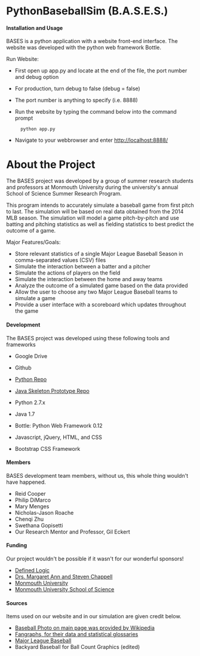 # PythonBaseballSim (B.A.S.E.S.)
#### Installation and Usage

BASES is a python application with a website front-end interface. The website was developed with the python web framework Bottle.

Run Website:

* First open up app.py and locate at the end of the file, the port number and debug option
* For production, turn debug to false (debug = false)
* The port number is anything to specify (i.e. 8888)
* Run the website by typing the command below into the command prompt

        python app.py

* Navigate to your webbrowser and enter [http://localhost:8888/](http://localhost:8888/)

# About the Project

The BASES project was developed by a group of summer research students and professors at Monmouth University during the university's annual School of Science Summer Research Program.

This program intends to accurately simulate a baseball game from first pitch to last. The simulation will be based on real data obtained from the 2014 MLB season. The simulation will model a game pitch-by-pitch and use batting and pitching statistics as well as fielding statistics to best predict the outcome of a game.

Major Features/Goals:

*   Store relevant statistics of a single Major League Baseball Season in comma-separated values (CSV) files
*   Simulate the interaction between a batter and a pitcher
*   Simulate the actions of players on the field
*   Simulate the interaction between the home and away teams
*   Analyze the outcome of a simulated game based on the data provided
*   Allow the user to choose any two Major League Baseball teams to simulate a game
*   Provide a user interface with a scoreboard which updates throughout the game

#### Development

The BASES project was developed using these following tools and frameworks

*   Google Drive
*   Github

*   [Python Repo](https://github.com/reidcooper/PythonBaseballSim)
*   [Java Skeleton Prototype Repo](https://github.com/SoftwarePhil/BaseballSim)

*   Python 2.7.x
*   Java 1.7
*   Bottle: Python Web Framework 0.12
*   Javascript, jQuery, HTML, and CSS
*   Bootstrap CSS Framework

#### Members

BASES development team members, without us, this whole thing wouldn't have happened.

*   Reid Cooper
*   Philip DiMarco
*   Mary Menges
*   Nicholas-Jason Roache
*   Chenqi Zhu
*   Swethana Gopisetti
*   Our Research Mentor and Professor, Gil Eckert

#### Funding

Our project wouldn't be possible if it wasn't for our wonderful sponsors!

*   [Defined Logic](http://www.definedlogic.com/)
*   [Drs. Margaret Ann and Steven Chappell](http://www.starschallenge.org/stars/)
*   [Monmouth University](http://www.monmouth.edu)
*   [Monmouth University School of Science](http://www.monmouth.edu/school-of-science/school-of-science.aspx)

#### Sources

Items used on our website and in our simulation are given credit below.

*   [Baseball Photo on main page was provided by Wikipedia](https://en.wikipedia.org/wiki/File:Baseball_(crop).jpg)
*   [Fangraphs, for their data and statistical glossaries](http://www.fangraphs.com/)
*   [Major League Baseball](http://www.mlb.com/)
*   Backyard Baseball for Ball Count Graphics (edited)
